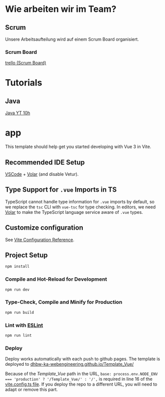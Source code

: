 # Wie arbeiten wir im Team?

## Scrum
Unsere Arbeitsaufteilung wird auf einem Scrum Board organisiert.

### Scrum Board
[trello (Scrum Board)](https://trello.com/b/W1XkQ45l/pacman)




# Tutorials

## Java
[Java YT 10h](https://www.youtube.com/watch?v=xk4_1vDrzzo)









# app

This template should help get you started developing with Vue 3 in Vite.

## Recommended IDE Setup

[VSCode](https://code.visualstudio.com/) + [Volar](https://marketplace.visualstudio.com/items?itemName=Vue.volar) (and disable Vetur).

## Type Support for `.vue` Imports in TS

TypeScript cannot handle type information for `.vue` imports by default, so we replace the `tsc` CLI with `vue-tsc` for type checking. In editors, we need [Volar](https://marketplace.visualstudio.com/items?itemName=Vue.volar) to make the TypeScript language service aware of `.vue` types.

## Customize configuration

See [Vite Configuration Reference](https://vite.dev/config/).

## Project Setup

```sh
npm install
```

### Compile and Hot-Reload for Development

```sh
npm run dev
```

### Type-Check, Compile and Minify for Production

```sh
npm run build
```

### Lint with [ESLint](https://eslint.org/)

```sh
npm run lint
```

### Deploy

Deploy works automatically with each push to github pages. The template is deployed to [dhbw-ka-webengineering.github.io/Template_Vue/](https://dhbw-ka-webengineering.github.io/Template_Vue/)

Because of the _Template_Vue_ path in the URL, `base: process.env.NODE_ENV === 'production' ? '/Template_Vue/' : '/',` is required in line 16 of the [vite.config.ts file](vite.config.ts). If you deploy the repo to a different URL, you will need to adapt or remove this part.
